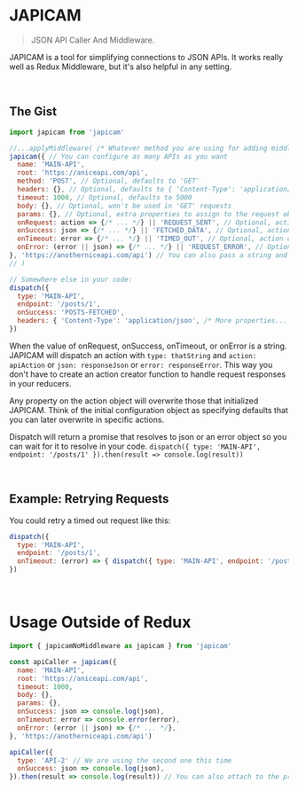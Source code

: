 # JAPICAM
> JSON API Caller And Middleware.

JAPICAM is a tool for simplifying connections to JSON APIs. It works really well as Redux Middleware, but it's also helpful in any setting.

<br>

## The Gist
```js
import japicam from 'japicam'

//...applyMiddleware( /* Whatever method you are using for adding middleware in redux */
japicam({ // You can configure as many APIs as you want
  name: 'MAIN-API',
  root: 'https://aniceapi.com/api',
  method: 'POST', // Optional, defaults to 'GET'
  headers: {}, // Optional, defaults to { 'Content-Type': 'application/json' }
  timeout: 1000, // Optional, defaults to 5000
  body: {}, // Optional, won't be used in 'GET' requests
  params: {}, // Optional, extra properties to assign to the request object
  onRequest: action => {/* ... */} || 'REQUEST_SENT', // Optional, action creator or action name to dispatch when the request is sent
  onSuccess: json => {/* ... */} || 'FETCHED_DATA', // Optional, action creator or action name to dispatch when the request is succesful
  onTimeout: error => {/* ... */} || 'TIMED_OUT', // Optional, action creator or action name to dispatch when the request times out
  onError: (error || json) => {/* ... */} || 'REQUEST_ERROR', // Optional, action creator or action name to dispatch when the request throws an error or the response is not in the range 200-299
}, 'https://anotherniceapi.com/api') // You can also pass a string and the name will default to `API-${paramIndex}`
// )

// Somewhere else in your code:
dispatch({
  type: 'MAIN-API',
  endpoint: '/posts/1',
  onSuccess: 'POSTS-FETCHED',
  headers: { 'Content-Type': 'application/json', /* More properties... */ },
})
```

When the value of onRequest, onSuccess, onTimeout, or onError is a string. JAPICAM will dispatch an action with `type: thatString` and `action: apiAction` or `json: responseJson` or `error: responseError`. This way you don't have to create an action creator function to handle request responses in your reducers.

Any property on the action object will overwrite those that initialized JAPICAM. Think of the initial configuration object as specifying defaults that you can later overwrite in specific actions.

Dispatch will return a promise that resolves to json or an error object so you can wait for it to resolve in your code.
`dispatch({ type: 'MAIN-API', endpoint: '/posts/1' }).then(result => console.log(result))`

<br>

## Example: Retrying Requests
You could retry a timed out request like this:

```js
dispatch({
  type: 'MAIN-API',
  endpoint: '/posts/1',
  onTimeout: (error) => { dispatch({ type: 'MAIN-API', endpoint: '/posts/1' }) },
})
```

<br>

# Usage Outside of Redux
```js
import { japicamNoMiddleware as japicam } from 'japicam'

const apiCaller = japicam({
  name: 'MAIN-API',
  root: 'https://aniceapi.com/api',
  timeout: 1000,
  body: {},
  params: {},
  onSuccess: json => console.log(json),
  onTimeout: error => console.error(error),
  onError: (error || json) => {/* ... */},
}, 'https://anotherniceapi.com/api')

apiCaller({
  type: 'API-2' // We are using the second one this time
  onSuccess: json => console.log(json),
}).then(result => console.log(result)) // You can also attach to the promise chain
```

